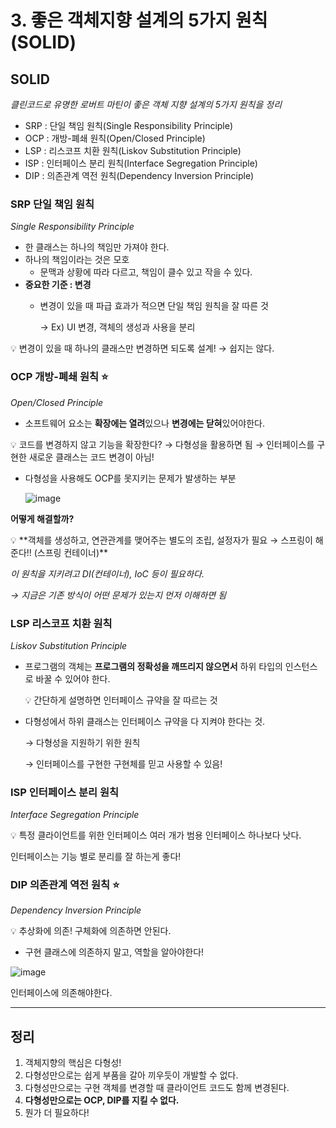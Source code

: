 # 3. 좋은 객체지향 설계의 5가지 원칙(SOLID)

## SOLID

*클린코드로 유명한 로버트 마틴이 좋은 객체 지향 설계의 5가지 원칙을 정리*

- SRP : 단일 책임 원칙(Single Responsibility Principle)
- OCP : 개방-폐쇄 원칙(Open/Closed Principle)
- LSP : 리스코프 치환 원칙(Liskov Substitution Principle)
- ISP : 인터페이스 분리 원칙(Interface Segregation Principle)
- DIP : 의존관계 역전 원칙(Dependency Inversion Principle)

### SRP 단일 책임 원칙

*Single Responsibility Principle*

- 한 클래스는 하나의 책임만 가져야 한다.
- 하나의 책임이라는 것은 모호
  - 문맥과 상황에 따라 다르고, 책임이 클수 있고 작을 수 있다.
- **중요한 기준 : 변경**
  - 변경이 있을 때 파급 효과가 적으면 단일 책임 원칙을 잘 따른 것

    → Ex) UI 변경, 객체의 생성과 사용을 분리

<aside>
💡 변경이 있을 때 하나의 클래스만 변경하면 되도록 설계! → 쉽지는 않다.

</aside>

### OCP 개방-폐쇄 원칙 ⭐️

*Open/Closed Principle*

- 소프트웨어 요소는 **확장에는 열려**있으나 **변경에는 닫혀**있어야한다.

<aside>
💡 코드를 변경하지 않고 기능을 확장한다?
→ 다형성을 활용하면 됨
→ 인터페이스를 구현한 새로운 클래스는 코드 변경이 아님!

</aside>

- 다형성을 사용해도 OCP를 못지키는 문제가 발생하는 부분

  ![image](https://user-images.githubusercontent.com/42997924/180614111-8a43e094-c577-4bbc-8e1a-9ae45cf95739.png)

**어떻게 해결할까?**

<aside>
💡 **객체를 생성하고, 연관관계를 맺어주는 별도의 조립, 설정자가 필요
→ 스프링이 해준다!! (스프링 컨테이너)**

</aside>

*이 원칙을 지키려고 DI(컨테이너), IoC 등이 필요하다.*

*→ 지금은 기존 방식이 어떤 문제가 있는지 먼저 이해하면 됨*

### LSP 리스코프 치환 원칙

*Liskov Substitution Principle*

- 프로그램의 객체는 **프로그램의 정확성을 깨뜨리지 않으면서** 하위 타입의 인스턴스로 바꿀 수 있어야 한다.

  <aside>
    💡 간단하게 설명하면 인터페이스 규약을 잘 따르는 것

  </aside>
- 다형성에서 하위 클래스는 인터페이스 규약을 다 지켜야 한다는 것.

  → 다형성을 지원하기 위한 원칙

  → 인터페이스를 구현한 구현체를 믿고 사용할 수 있음!

### ISP 인터페이스 분리 원칙

*Interface Segregation Principle*

<aside>
💡 특정 클라이언트를 위한 인터페이스 여러 개가 범용 인터페이스 하나보다 낫다.

</aside>

인터페이스는 기능 별로 분리를 잘 하는게 좋다!

### DIP 의존관계 역전 원칙 ⭐️

*Dependency Inversion Principle*

<aside>
💡 추상화에 의존! 구체화에 의존하면 안된다.

</aside>

- 구현 클래스에 의존하지 말고, 역할을 알아야한다!

![image](https://user-images.githubusercontent.com/42997924/180614052-29f332e8-7807-424f-ae74-5e58b9c3a82a.png)

인터페이스에 의존해야한다.

---

## 정리

1. 객체지향의 핵심은 다형성!
2. 다형성만으로는 쉽게 부품을 갈아 끼우듯이 개발할 수 없다.
3. 다형성만으로는 구현 객체를 변경할 때 클라이언트 코드도 함께 변경된다.
4. **다형성만으로는 OCP, DIP를 지킬 수 없다.**
5. 뭔가 더 필요하다!
